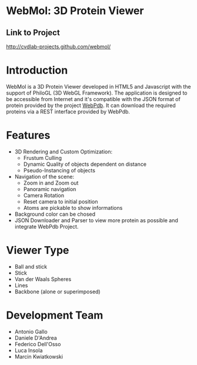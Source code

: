 # WebMol: 3D Protein Viewer

## Link to Project
http://cvdlab-projects.github.com/webmol/

# Introduction
WebMol is a 3D Protein Viewer developed in HTML5 and Javascript with the support of PhiloGL (3D WebGL Framework).
The application is designed to be accessible from Internet and it's compatible with the JSON format of protein provided by the project [WebPdb](https://github.com/cvdlab-projects/webpdb).
It can download the required proteins via a REST interface provided by WebPdb.

# Features
* 3D Rendering and Custom Optimization:
    * Frustum Culling
    * Dynamic Quality of objects dependent on distance
    * Pseudo-Instancing of objects
* Navigation of the scene:
    * Zoom in and Zoom out
    * Panoramic navigation
    * Camera Rotation
    * Reset camera to initial position
    * Atoms are pickable to show informations
* Background color can be chosed
* JSON Downloader and Parser to view more protein as possible and integrate WebPdb Project.

# Viewer Type
* Ball and stick
* Stick
* Van der Waals Spheres
* Lines
* Backbone (alone or superimposed)

# Development Team
* Antonio Gallo
* Daniele D'Andrea
* Federico Dell'Osso
* Luca Insola
* Marcin Kwiatkowski